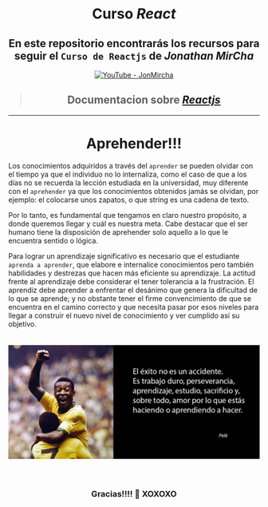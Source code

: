<div align='center'>

# Curso _React_

## En este repositorio encontrarás los recursos para seguir el `Curso de Reactjs` de _Jonathan MirCha_



<a href="https://www.youtube.com/playlist?list=PLvq-jIkSeTUZ5XcUw8fJPTBKEHEKPMTKk"><img src="https://github.com/Kapelu/Apuntes-JonMircha-ReactJS/blob/main/Curso-Reactja.png" alt="YouTube - JonMircha" title="Logotipo de cdlibre" width="118" height="70"></a>

> ## Documentacion sobre [_Reactjs_](https://es.reactjs.org/)

</div>

--- 
<h1 align="center">Aprehender!!!</h1>

Los conocimientos adquiridos a través del `aprender` se pueden olvidar con el tiempo ya que el individuo no lo internaliza, como el caso de que a los días no se recuerda la lección estudiada en la universidad, muy diferente con el `aprehender` ya que los conocimientos obtenidos jamás se olvidan, por ejemplo: el colocarse unos zapatos, o que string es una cadena de texto.

Por lo tanto, es fundamental que tengamos en claro nuestro propósito, a donde queremos llegar y cuál es nuestra meta. Cabe destacar que el ser humano tiene la disposición de aprehender solo aquello a lo que le encuentra sentido o lógica. 

Para lograr un aprendizaje significativo es necesario que el estudiante `aprenda a aprender`, que elabore e internalice conocimientos pero también habilidades y destrezas que hacen más eficiente su aprendizaje. La actitud frente al aprendizaje debe considerar el tener tolerancia a la frustración. El aprendiz debe aprender a enfrentar el desánimo que genera la dificultad de lo que se aprende; y no obstante tener el firme convencimiento de que se encuentra en el camino correcto y que necesita pasar por esos niveles para llegar a construir el nuevo nivel de conocimiento y ver cumplido así su objetivo.
<br>  
<br> 
<img src="./frasePele.jpg"/>
<br> 
<br> 
<br> 
<h3 align="center">Gracias!!!!  🌹   XOXOXO</h3>
<p align="center">
